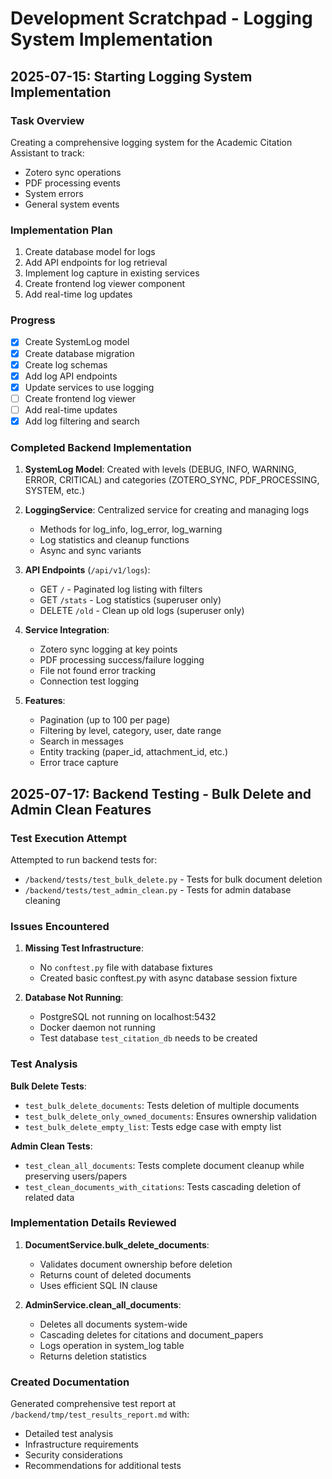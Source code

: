 # Development Scratchpad - Logging System Implementation

## 2025-07-15: Starting Logging System Implementation

### Task Overview
Creating a comprehensive logging system for the Academic Citation Assistant to track:
- Zotero sync operations
- PDF processing events
- System errors
- General system events

### Implementation Plan
1. Create database model for logs
2. Add API endpoints for log retrieval
3. Implement log capture in existing services
4. Create frontend log viewer component
5. Add real-time log updates

### Progress
- [x] Create SystemLog model
- [x] Create database migration
- [x] Create log schemas
- [x] Add log API endpoints
- [x] Update services to use logging
- [ ] Create frontend log viewer
- [ ] Add real-time updates
- [x] Add log filtering and search

### Completed Backend Implementation

1. **SystemLog Model**: Created with levels (DEBUG, INFO, WARNING, ERROR, CRITICAL) and categories (ZOTERO_SYNC, PDF_PROCESSING, SYSTEM, etc.)

2. **LoggingService**: Centralized service for creating and managing logs
   - Methods for log_info, log_error, log_warning
   - Log statistics and cleanup functions
   - Async and sync variants

3. **API Endpoints** (`/api/v1/logs`):
   - GET `/` - Paginated log listing with filters
   - GET `/stats` - Log statistics (superuser only)
   - DELETE `/old` - Clean up old logs (superuser only)

4. **Service Integration**:
   - Zotero sync logging at key points
   - PDF processing success/failure logging
   - File not found error tracking
   - Connection test logging

5. **Features**:
   - Pagination (up to 100 per page)
   - Filtering by level, category, user, date range
   - Search in messages
   - Entity tracking (paper_id, attachment_id, etc.)
   - Error trace capture

## 2025-07-17: Backend Testing - Bulk Delete and Admin Clean Features

### Test Execution Attempt

Attempted to run backend tests for:
- `/backend/tests/test_bulk_delete.py` - Tests for bulk document deletion
- `/backend/tests/test_admin_clean.py` - Tests for admin database cleaning

### Issues Encountered

1. **Missing Test Infrastructure**:
   - No `conftest.py` file with database fixtures
   - Created basic conftest.py with async database session fixture

2. **Database Not Running**:
   - PostgreSQL not running on localhost:5432
   - Docker daemon not running
   - Test database `test_citation_db` needs to be created

### Test Analysis

**Bulk Delete Tests**:
- `test_bulk_delete_documents`: Tests deletion of multiple documents
- `test_bulk_delete_only_owned_documents`: Ensures ownership validation
- `test_bulk_delete_empty_list`: Tests edge case with empty list

**Admin Clean Tests**:
- `test_clean_all_documents`: Tests complete document cleanup while preserving users/papers
- `test_clean_documents_with_citations`: Tests cascading deletion of related data

### Implementation Details Reviewed

1. **DocumentService.bulk_delete_documents**:
   - Validates document ownership before deletion
   - Returns count of deleted documents
   - Uses efficient SQL IN clause

2. **AdminService.clean_all_documents**:
   - Deletes all documents system-wide
   - Cascading deletes for citations and document_papers
   - Logs operation in system_log table
   - Returns deletion statistics

### Created Documentation

Generated comprehensive test report at `/backend/tmp/test_results_report.md` with:
- Detailed test analysis
- Infrastructure requirements
- Security considerations
- Recommendations for additional tests